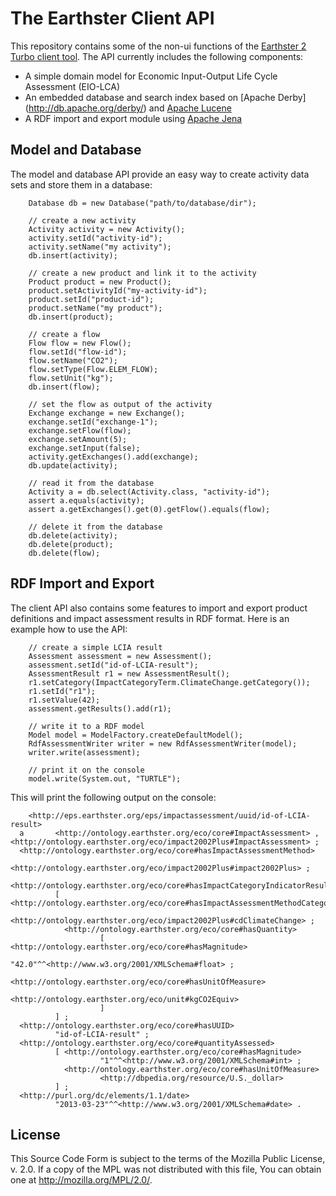 The Earthster Client API 
=======================
This repository contains some of the non-ui functions of the [Earthster 2 Turbo
client tool](http://www.greendeltatc.com/Earthster-2-Turbo.200.0.html?&L=1).
The API currently includes the following components:

* A simple domain model for Economic Input-Output Life Cycle Assessment (EIO-LCA)
* An embedded database and search index based on [Apache Derby]
  (http://db.apache.org/derby/) and [Apache Lucene](http://lucene.apache.org/core/)
* A RDF import and export module using [Apache Jena](http://jena.apache.org/)

Model and Database
------------------
The model and database API provide an easy way to create activity data sets
and store them in a database:

		Database db = new Database("path/to/database/dir");

		// create a new activity
		Activity activity = new Activity();
		activity.setId("activity-id");
		activity.setName("my activity");
		db.insert(activity);

		// create a new product and link it to the activity
		Product product = new Product();
		product.setActivityId("my-activity-id");
		product.setId("product-id");
		product.setName("my product");
		db.insert(product);

		// create a flow
		Flow flow = new Flow();
		flow.setId("flow-id");
		flow.setName("CO2");
		flow.setType(Flow.ELEM_FLOW);
		flow.setUnit("kg");
		db.insert(flow);

		// set the flow as output of the activity
		Exchange exchange = new Exchange();
		exchange.setId("exchange-1");
		exchange.setFlow(flow);
		exchange.setAmount(5);
		exchange.setInput(false);
		activity.getExchanges().add(exchange);
		db.update(activity);

		// read it from the database
		Activity a = db.select(Activity.class, "activity-id");
		assert a.equals(activity);
		assert a.getExchanges().get(0).getFlow().equals(flow);

		// delete it from the database
		db.delete(activity);
		db.delete(product);
		db.delete(flow);

RDF Import and Export
---------------------
The client API also contains some features to import and export product
definitions and impact assessment results in RDF format. Here is an example 
how to use the API:

		// create a simple LCIA result
		Assessment assessment = new Assessment();
		assessment.setId("id-of-LCIA-result");
		AssessmentResult r1 = new AssessmentResult();
		r1.setCategory(ImpactCategoryTerm.ClimateChange.getCategory());
		r1.setId("r1");
		r1.setValue(42);
		assessment.getResults().add(r1);

		// write it to a RDF model
		Model model = ModelFactory.createDefaultModel();
		RdfAssessmentWriter writer = new RdfAssessmentWriter(model);
		writer.write(assessment);

		// print it on the console
		model.write(System.out, "TURTLE");

This will print the following output on the console:

		<http://eps.earthster.org/eps/impactassessment/uuid/id-of-LCIA-result>
      a       <http://ontology.earthster.org/eco/core#ImpactAssessment> , <http://ontology.earthster.org/eco/impact2002Plus#ImpactAssessment> ;
      <http://ontology.earthster.org/eco/core#hasImpactAssessmentMethod>
              <http://ontology.earthster.org/eco/impact2002Plus#impact2002Plus> ;
      <http://ontology.earthster.org/eco/core#hasImpactCategoryIndicatorResult>
              [ <http://ontology.earthster.org/eco/core#hasImpactAssessmentMethodCategoryDescription>
                        <http://ontology.earthster.org/eco/impact2002Plus#cdClimateChange> ;
                <http://ontology.earthster.org/eco/core#hasQuantity>
                        [ <http://ontology.earthster.org/eco/core#hasMagnitude>
                                  "42.0"^^<http://www.w3.org/2001/XMLSchema#float> ;
                          <http://ontology.earthster.org/eco/core#hasUnitOfMeasure>
                                  <http://ontology.earthster.org/eco/unit#kgCO2Equiv>
                        ]
              ] ;
      <http://ontology.earthster.org/eco/core#hasUUID>
              "id-of-LCIA-result" ;
      <http://ontology.earthster.org/eco/core#quantityAssessed>
              [ <http://ontology.earthster.org/eco/core#hasMagnitude>
                        "1"^^<http://www.w3.org/2001/XMLSchema#int> ;
                <http://ontology.earthster.org/eco/core#hasUnitOfMeasure>
                        <http://dbpedia.org/resource/U.S._dollar>
              ] ;
      <http://purl.org/dc/elements/1.1/date>
              "2013-03-23"^^<http://www.w3.org/2001/XMLSchema#date> .

License
-------
This Source Code Form is subject to the terms of the Mozilla Public
License, v. 2.0. If a copy of the MPL was not distributed with this
file, You can obtain one at http://mozilla.org/MPL/2.0/.